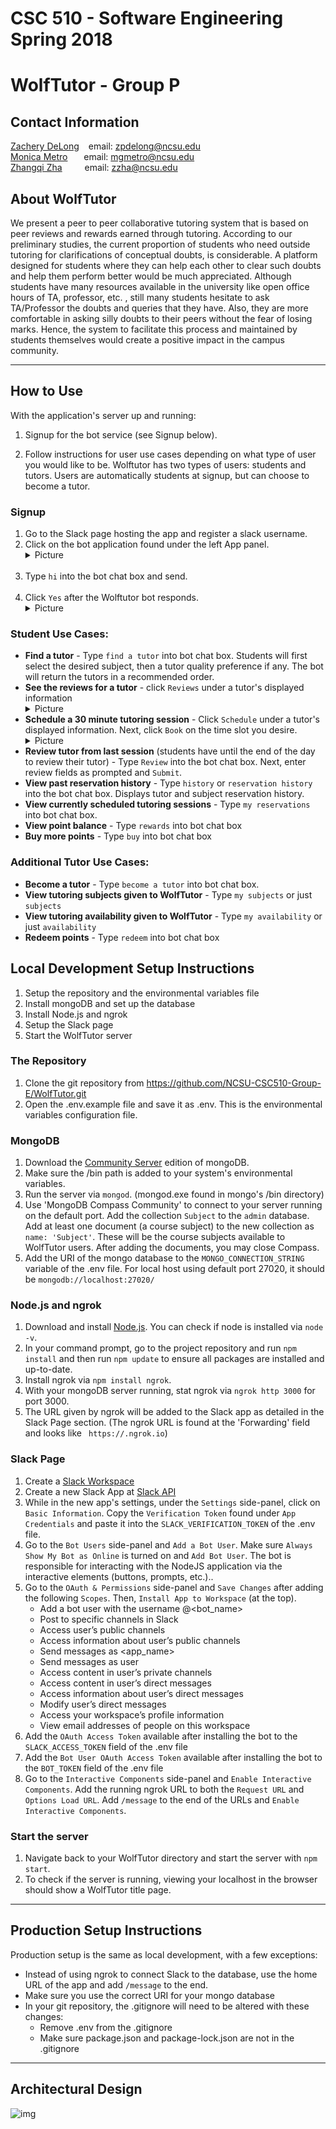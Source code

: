 # CSC 510 - Software Engineering Spring 2018

# WolfTutor - Group P

## Contact Information

[Zachery DeLong](https://github.com/zacherypd)  &ensp; email:  zpdelong@ncsu.edu <br>
[Monica Metro](https://github.com/mgmetro4) &ensp; &ensp; email:  mgmetro@ncsu.edu <br>
[Zhangqi Zha](https://github.com/zhazhangqi)   &ensp;&ensp;&ensp;&ensp; email: zzha@ncsu.edu

## About WolfTutor
We present a peer to peer collaborative tutoring system that is based on peer reviews and rewards earned through tutoring. According to our preliminary studies, the current proportion of students who need outside tutoring for clarifications of conceptual doubts, is considerable. A platform designed for students where they can help each other to clear such doubts and help them perform better would be much appreciated. Although students have many resources available in the university like open office hours of TA, professor, etc. , still many students hesitate to ask TA/Professor the doubts and queries that they have. Also, they are more comfortable in asking silly doubts to their peers without the fear of losing marks. Hence, the system to facilitate this process and maintained by students themselves would create a positive impact in the campus community.

------------------------------------------------------------------------------------------------------------------------------------

## How to Use
With the application's server up and running:

1. Signup for the bot service (see Signup below).

2. Follow instructions for user use cases depending on what type of user you would like to be. Wolftutor has two types of users: students and tutors. Users are automatically students at signup, but can choose to become a tutor.

 ### Signup
 
<ol>
  <li> Go to the Slack page hosting the app and register a slack username.</li>  

  <li> Click on the bot application found under the left App panel.
    <details><summary>Picture</summary><center>![img]()</center></details>
  </li><br>

  <li> Type <code>hi</code> into the bot chat box and send.</li><br>

  <li> Click <code>Yes</code> after the Wolftutor bot responds.
    <details><summary>Picture</summary><center>![img]()</center></details>
  </li>
</ol>

 ### Student Use Cases:
 
<ul>
  <li> <b>Find a tutor</b> - Type <code>find a tutor</code> into bot chat box. Students will first select the desired subject, then a tutor quality preference if any. The bot will return the tutors in a recommended order. </li>

  <li> <b>See the reviews for a tutor</b> - click <code>Reviews</code> under a tutor's displayed information
    <details><summary>Picture</summary><center>![img]()</center></details>
  </li>

  <li> <b>Schedule a 30 minute tutoring session</b> - Click <code>Schedule</code> under a tutor's displayed information. Next, click <code>Book</code> on the time slot you desire.
    <details><summary>Picture</summary><center>![img]()</center></details>
  </li>

  <li> <b>Review tutor from last session</b> (students have until the end of the day to review their tutor) - Type <code>Review</code> into the bot chat box. Next, enter review fields as prompted and <code>Submit</code>. </li>

  <li> <b>View past reservation history</b> - Type <code>history</code> or <code>reservation history</code> into the bot chat box. Displays tutor and subject reservation history. </li>

  <li> <b>View currently scheduled tutoring sessions</b> - Type <code>my reservations</code> into bot chat box. </li>

  <li> <b>View point balance</b> - Type <code>rewards</code> into bot chat box</li>
  
  <li> <b>Buy more points</b> - Type <code>buy</code> into bot chat box</li>   


</ul>

### Additional Tutor Use Cases:
<ul>
  <li> <b>Become a tutor</b> - Type <code>become a tutor</code> into bot chat box. </li>
  <li> <b>View tutoring subjects given to WolfTutor</b> - Type <code>my subjects</code> or just <code>subjects</code></li>
  <li> <b>View tutoring availability given to WolfTutor</b> - Type <code>my availability</code> or just <code>availability</code></li>
  <li> <b>Redeem points</b> - Type <code>redeem</code> into bot chat box</li>   
</ul>

## Local Development Setup Instructions
1. Setup the repository and the environmental variables file
2. Install mongoDB and set up the database
3. Install Node.js and ngrok
2. Setup the Slack page
6. Start the WolfTutor server

### The Repository
1. Clone the git repository from https://github.com/NCSU-CSC510-Group-E/WolfTutor.git 
2. Open the .env.example file and save it as .env. This is the environmental variables configuration file.

### MongoDB
1. Download the [Community Server](https://www.mongodb.com/download-center#community) edition of mongoDB.
2. Make sure the /bin path is added to your system's environmental variables.
3. Run the server via `mongod`. (mongod.exe found in mongo's /bin directory)
4. Use 'MongoDB Compass Community' to connect to your server running on the default port. Add the collection `Subject` to the `admin` database. Add at least one document (a course subject) to the new collection as `name: 'Subject'`. These will be the course subjects available to WolfTutor users. After adding the documents, you may close Compass.
5. Add the URI of the mongo database to the <code>MONGO_CONNECTION_STRING</code> variable of the .env file. For local host using default port 27020, it should be <code>mongodb://localhost:27020/<database name></code>

### Node.js and ngrok
1. Download and install [Node.js](https://nodejs.org/en/download/). You can check if node is installed via `node -v`.
2. In your command prompt, go to the project repository and run `npm install` and then run `npm update` to ensure all packages are installed and up-to-date.
3. Install ngrok via `npm install ngrok`. 
4. With your mongoDB server running, stat ngrok via `ngrok http 3000` for port 3000.
5. The URL given by ngrok will be added to the Slack app as detailed in the Slack Page section.  (The ngrok URL is found at the 'Forwarding' field and looks like <code> https://<characters>.ngrok.io</code>)

### Slack Page
1. Create a [Slack Workspace](https://slack.com/create#email)
2. Create a new Slack App at [Slack API](https://api.slack.com/apps)
3. While in the new app's settings, under the `Settings` side-panel, click on `Basic Information`. Copy the `Verification Token` found under `App Credentials` and paste it into the `SLACK_VERIFICATION_TOKEN` of the .env file.
4. Go to the `Bot Users` side-panel and `Add a Bot User`. Make sure `Always Show My Bot as Online` is turned on and `Add Bot User`. The bot is responsible for interacting with the NodeJS application via the interactive elements (buttons, prompts, etc.)..
5. Go to the `OAuth & Permissions` side-panel and `Save Changes` after adding the following `Scopes`. Then, `Install App to Workspace` (at the top).
     - Add a bot user with the username @<bot_name>
     - Post to specific channels in Slack
     - Access user’s public channels
     - Access information about user’s public channels
     - Send messages as <app_name>
     - Send messages as user
     - Access content in user’s private channels
     - Access content in user’s direct messages
     - Access information about user’s direct messages
     - Modify user’s direct messages
     - Access your workspace’s profile information
     - View email addresses of people on this workspace
6. Add the `OAuth Access Token` available after installing the bot to the `SLACK_ACCESS_TOKEN` field of the .env file
7. Add the `Bot User OAuth Access Token` available after installing the bot to the `BOT_TOKEN` field of the .env file
8. Go to the `Interactive Components` side-panel and `Enable Interactive Components`. Add the running ngrok URL to both the `Request URL` and `Options Load URL`. Add `/message` to the end of the URLs and `Enable Interactive Components`.
 
 ### Start the server
 1. Navigate back to your WolfTutor directory and start the server with `npm start`. 
 2. To check if the server is running, viewing your localhost in the browser should show a WolfTutor title page.
 
------------------------------------------------------------------------------------------------------------------------------------


## Production Setup Instructions
<p>Production setup is the same as local development, with a few exceptions:</p>
<ul>
 <li>Instead of using ngrok to connect Slack to the database, use the home URL of the app and add <code>/message</code> to the end.</li>
 <li>Make sure you use the correct URI for your mongo database</li>
 <li>In your git repository, the .gitignore will need to be altered with these changes:
 <ul>
  <li>Remove .env from the .gitignore</li>
  <li>Make sure package.json and package-lock.json are not in the .gitignore</li>
  </ul></li>
</ul>

------------------------------------------------------------------------------------------------------------------------------------

## Architectural Design

![img](https://github.com/rikenshah/WolfTutor/blob/master/Reports/pictures/Architecture_final.png)
